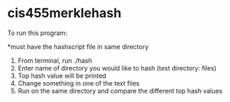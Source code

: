 # cis455merklehash

To run this program:

*must have the hashscript file in same directory

1) From terminal, run ./hash
2) Enter name of directory you would like to hash (test directory: files)
3) Top hash value will be printed
4) Change something in one of the text files
5) Run on the same directory and compare the different top hash values
